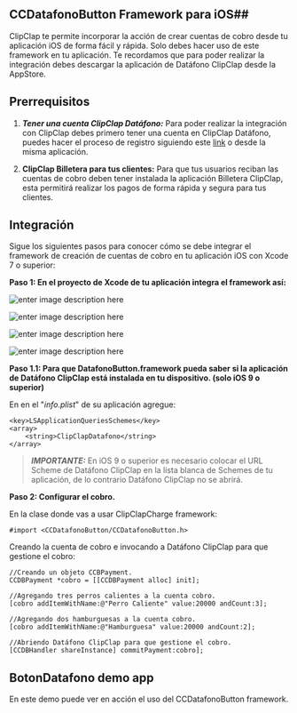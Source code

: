 
## CCDatafonoButton Framework  para iOS##

ClipClap te permite incorporar la acción de crear cuentas de cobro desde tu aplicación iOS de forma fácil y rápida. Solo debes hacer uso de este framework en tu aplicación.
Te recordamos que para poder realizar la integración debes descargar la aplicación de Datáfono ClipClap desde la AppStore.

## Prerrequisitos ##

 1. ***Tener una cuenta ClipClap Datáfono:***
Para poder realizar la integración con ClipClap debes primero tener una cuenta en ClipClap Datáfono, puedes hacer el proceso de registro siguiendo este [link](https://clipclap.co/) o desde la misma aplicación.

 2. **ClipClap Billetera para tus clientes:**
Para que tus usuarios reciban las cuentas de cobro deben tener instalada la aplicación Billetera ClipClap, esta permitirá realizar los pagos de forma rápida y segura para tus clientes.


## Integración ##

Sigue los siguientes pasos para conocer cómo se debe integrar el framework de creación de cuentas de cobro en tu aplicación iOS con Xcode 7 o superior:

**Paso 1: En el proyecto de Xcode de tu aplicación integra el framework así:**


![enter image description here](https://clipclap.co/docs/tutorials/ios/images/datafonoboton/slide_1.png)

![enter image description here](https://clipclap.co/docs/tutorials/ios/images/datafonoboton/slide_2.png)

![enter image description here](https://clipclap.co/docs/tutorials/ios/images/datafonoboton/slide_3.png)

![enter image description here](https://clipclap.co/docs/tutorials/ios/images/datafonoboton/slide_4.png)

**Paso 1.1: Para que DatafonoButton.framework pueda saber si la aplicación de Datáfono ClipClap está instalada en tu dispositivo. (solo iOS 9 o superior)**

En en el "*info.plist*" de su aplicación agregue:

    <key>LSApplicationQueriesSchemes</key>
	<array>
		<string>ClipClapDatafono</string>
	</array>

> ***IMPORTANTE:*** En iOS 9 o superior es necesario colocar el URL Scheme de Datáfono ClipClap en la lista blanca de Schemes de tu aplicación, de lo contrario Datáfono ClipClap no se abrirá.

**Paso 2: Configurar el cobro.**

En  la clase donde vas a usar ClipClapCharge framework:

    #import <CCDatafonoButton/CCDatafonoButton.h>
    
Creando la cuenta de cobro e invocando a Datáfono ClipClap para que gestione el cobro:
    
    //Creando un objeto CCBPayment.
    CCDBPayment *cobro = [[CCDBPayment alloc] init];
    
    //Agregando tres perros calientes a la cuenta cobro.
    [cobro addItemWithName:@"Perro Caliente" value:20000 andCount:3];
    
	//Agregando dos hamburguesas a la cuenta cobro.
    [cobro addItemWithName:@"Hamburguesa" value:20000 andCount:2];
    
	//Abriendo Datáfono ClipClap para que gestione el cobro.
    [CCDBHandler shareInstance] commitPayment:cobro];


## BotonDatafono demo app ##

En este demo puede ver en acción el uso del CCDatafonoButton framework.